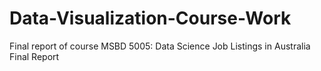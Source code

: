 # Data-Visualization-Course-Work
Final report of course MSBD 5005: Data Science Job Listings in Australia Final Report
